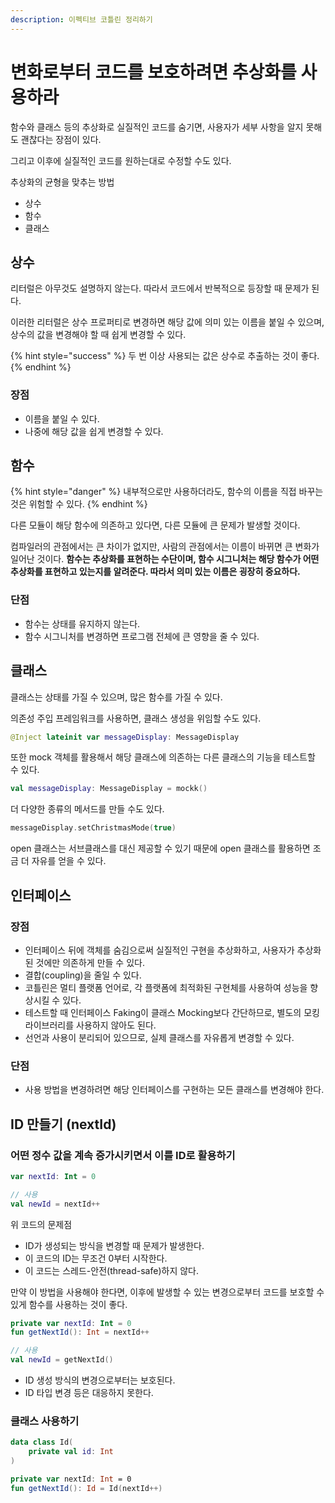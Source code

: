 ```yaml
---
description: 이펙티브 코틀린 정리하기
---
```


# 변화로부터 코드를 보호하려면 추상화를 사용하라

함수와 클래스 등의 추상화로 실질적인 코드를 숨기면, 사용자가 세부 사항을 알지 못해도 괜찮다는 장점이 있다.

그리고 이후에 실질적인 코드를 원하는대로 수정할 수도 있다.

추상화의 균형을 맞추는 방법

- 상수
- 함수
- 클래스

## 상수

리터럴은 아무것도 설명하지 않는다. 따라서 코드에서 반복적으로 등장할 때 문제가 된다.

이러한 리터럴은 상수 프로퍼티로 변경하면 해당 값에 의미 있는 이름을 붙일 수 있으며, 상수의 값을 변경해야 할 때 쉽게 변경할 수 있다.

{% hint style="success" %}
두 번 이상 사용되는 값은 상수로 추출하는 것이 좋다.
{% endhint %}

### 장점

- 이름을 붙일 수 있다.
- 나중에 해당 값을 쉽게 변경할 수 있다.

## 함수

{% hint style="danger" %}
내부적으로만 사용하더라도, 함수의 이름을 직접 바꾸는 것은 위험할 수 있다. 
{% endhint %}

다른 모듈이 해당 함수에 의존하고 있다면, 다른 모듈에 큰 문제가 발생할 것이다.

컴파일러의 관점에서는 큰 차이가 없지만, 사람의 관점에서는 이름이 바뀌면 큰 변화가 일어난 것이다. **함수는 추상화를 표현하는 수단이며, 함수 시그니처는 해당 함수가 어떤 추상화를 표현하고 있는지를 알려준다. 따라서 의미 있는 이름은 굉장히 중요하다.**

### 단점
- 함수는 상태를 유지하지 않는다.
- 함수 시그니처를 변경하면 프로그램 전체에 큰 영향을 줄 수 있다.

## 클래스

클래스는 상태를 가질 수 있으며, 많은 함수를 가질 수 있다.

의존성 주입 프레임워크를 사용하면, 클래스 생성을 위임할 수도 있다.

```kotlin
@Inject lateinit var messageDisplay: MessageDisplay
```

또한 mock 객체를 활용해서 해당 클래스에 의존하는 다른 클래스의 기능을 테스트할 수 있다.

```kotlin
val messageDisplay: MessageDisplay = mockk()
```

더 다양한 종류의 메서드를 만들 수도 있다.

```kotlin
messageDisplay.setChristmasMode(true)
```

open 클래스는 서브클래스를 대신 제공할 수 있기 때문에 open 클래스를 활용하면 조금 더 자유를 얻을 수 있다. 

## 인터페이스

### 장점

- 인터페이스 뒤에 객체를 숨김으로써 실질적인 구현을 추상화하고, 사용자가 추상화된 것에만 의존하게 만들 수 있다.
- 결합(coupling)을 줄일 수 있다.
- 코틀린은 멀티 플랫폼 언어로, 각 플랫폼에 최적화된 구현체를 사용하여 성능을 향상시킬 수 있다.
- 테스트할 때 인터페이스 Faking이 클래스 Mocking보다 간단하므로, 별도의 모킹 라이브러리를 사용하지 않아도 된다.
- 선언과 사용이 분리되어 있으므로, 실제 클래스를 자유롭게 변경할 수 있다.

### 단점

- 사용 방법을 변경하려면 해당 인터페이스를 구현하는 모든 클래스를 변경해야 한다.

## ID 만들기 (nextId)

### 어떤 정수 값을 계속 증가시키면서 이를 ID로 활용하기

```kotlin
var nextId: Int = 0

// 사용
val newId = nextId++
```

위 코드의 문제점

- ID가 생성되는 방식을 변경할 때 문제가 발생한다.
- 이 코드의 ID는 무조건 0부터 시작한다.
- 이 코드는 스레드-안전(thread-safe)하지 않다.

만약 이 방법을 사용해야 한다면, 이후에 발생할 수 있는 변경으로부터 코드를 보호할 수 있게 함수를 사용하는 것이 좋다.

```kotlin
private var nextId: Int = 0
fun getNextId(): Int = nextId++

// 사용
val newId = getNextId()
```

- ID 생성 방식의 변경으로부터는 보호된다.
- ID 타입 변경 등은 대응하지 못한다.

### 클래스 사용하기

```kotlin
data class Id(
    private val id: Int
)

private var nextId: Int = 0
fun getNextId(): Id = Id(nextId++)
```